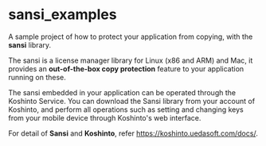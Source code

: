 # sansi_examples

A sample project of how to protect your application from copying, with the **sansi** library.

The sansi is a license manager library for Linux (x86 and ARM) and Mac, it provides an **out-of-the-box copy protection** feature to your application running on these.

The sansi embedded in your application can be operated through the Koshinto Service. You can download the Sansi library from your account of Koshinto, and perform all operations such as setting and changing keys from your mobile device through Koshinto's web interface.

For detail of **Sansi** and **Koshinto**, refer https://koshinto.uedasoft.com/docs/.
